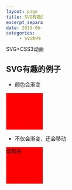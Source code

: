 ```yaml
---
layout: page
title: SVG有趣的例子
excerpt_separator: "<!--more-->"
date: 2019-06-23
categories:
     - SVG制作
tags:
  - svg

---
```

SVG+CSS3动画

<!--more-->
## SVG有趣的例子
- 颜色会渐变
<head>
  <meta charset="UTF-8">
<style> 
.QXF
{
width:100px;
height:100px;
background:red;
animation:QXF 5s;
animation-iteration-count: infinite;
}

@keyframes QXF
{
from {background:red;}
to {background:blue;}
}



</style>
</head>
<body>

<div class="QXF"></div>
</body>


- 不仅会渐变，还会移动
<head>
<style> 
div
{
width:100px;
height:100px;
background:red;
position:relative;
animation:aaa 5s linear 2s infinite alternate;


@keyframes aaa
{
0%   {background:red; left:0px; top:0px;}
25%  {background:green; left:200px; top:0px;}
50%  {background:yellow; left:200px; top:200px;}
75%  {background:black; left:0px; top:200px;}
100% {background:red; left:0px; top:0px;}
}
</style>
</head>
<body>
<div>动起来</div>

</body>
